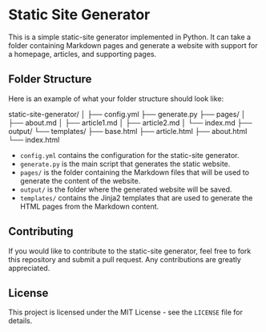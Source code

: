 # Static Site Generator

This is a simple static-site generator implemented in Python. It can take a folder containing Markdown pages and generate a website with support for a homepage, articles, and supporting pages.

## Folder Structure

Here is an example of what your folder structure should look like:

static-site-generator/
│
├── config.yml
├── generate.py
├── pages/
│ ├── about.md
│ ├── article1.md
│ ├── article2.md
│ └── index.md
├── output/
└── templates/
├── base.html
├── article.html
├── about.html
└── index.html


- `config.yml` contains the configuration for the static-site generator.
- `generate.py` is the main script that generates the static website.
- `pages/` is the folder containing the Markdown files that will be used to generate the content of the website.
- `output/` is the folder where the generated website will be saved.
- `templates/` contains the Jinja2 templates that are used to generate the HTML pages from the Markdown content.

## Contributing

If you would like to contribute to the static-site generator, feel free to fork this repository and submit a pull request. Any contributions are greatly appreciated.

## License

This project is licensed under the MIT License - see the `LICENSE` file for details.